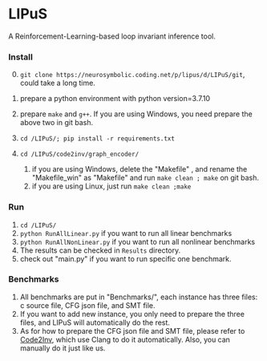 # LIPuS

A Reinforcement-Learning-based loop invariant inference tool.

### Install

0. `git clone https://neurosymbolic.coding.net/p/lipus/d/LIPuS/git`, could take a long time.

1. prepare a python environment with python version=3.7.10
2. prepare `make` and `g++`. If you are using Windows, you need prepare the above two in git bash.
3. `cd /LIPuS/; pip install -r requirements.txt`
4. `cd /LIPuS/code2inv/graph_encoder/`
   1. if you are using Windows, delete the "Makefile" , and rename the "Makefile_win" as "Makefile" and run `make clean ; make` on git bash.
   2. if you are using Linux, just run `make clean ;make`

### Run

1. `cd /LIPuS/`
2. `python RunAllLinear.py` if you want to run all linear benchmarks
3. `python RunAllNonLinear.py` if you want to run all nonlinear benchmarks
4. The results can be checked in `Results` directory.
5. check out "main.py" if you want to run specific one benchmark.

### Benchmarks

1. All benchmarks are put in "Benchmarks/", each instance has three files: c source file, CFG json file, and SMT file.
2. If you want to add new instance, you only need to prepare the three files, and LIPuS will automatically do the rest.
3. As for how to prepare the CFG json file and SMT file, please refer to [Code2Inv](https://github.com/PL-ML/code2inv), which use Clang to do it automatically. Also, you can manually do it just like us.